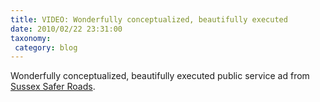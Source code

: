 ```yaml
---
title: VIDEO: Wonderfully conceptualized, beautifully executed
date: 2010/02/22 23:31:00
taxonomy: 
 category: blog 
---
```


Wonderfully conceptualized, beautifully executed public service ad from [Sussex Safer Roads](http://www.sussexsaferroads.gov.uk/).



